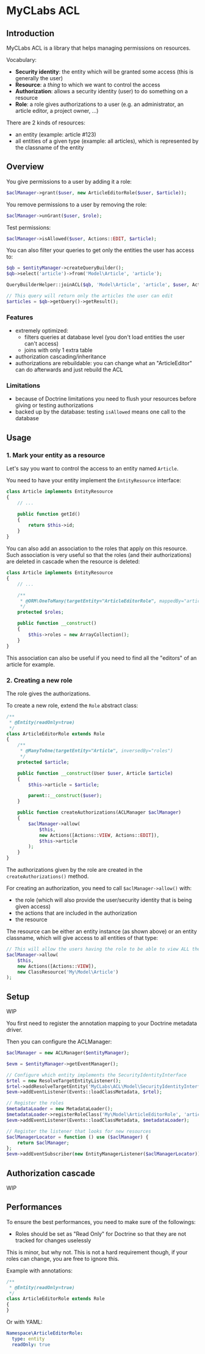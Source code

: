 # MyCLabs ACL

## Introduction

MyCLabs ACL is a library that helps managing permissions on resources.

Vocabulary:

- **Security identity**: the entity which will be granted some access (this is generally the user)
- **Resource**: a *thing* to which we want to control the access
- **Authorization**: allows a security identity (user) to do something on a resource
- **Role**: a role gives authorizations to a user (e.g. an administrator, an article editor, a project owner, …)

There are 2 kinds of resources:

- an entity (example: article #123)
- all entities of a given type (example: all articles), which is represented by the classname of the entity

## Overview

You give permissions to a user by adding it a role:

```php
$aclManager->grant($user, new ArticleEditorRole($user, $article));
```

You remove permissions to a user by removing the role:

```php
$aclManager->unGrant($user, $role);
```

Test permissions:

```php
$aclManager->isAllowed($user, Actions::EDIT, $article);
```

You can also filter your queries to get only the entities the user has access to:

```php
$qb = $entityManager->createQueryBuilder();
$qb->select('article')->from('Model\Article', 'article');

QueryBuilderHelper::joinACL($qb, 'Model\Article', 'article', $user, Actions::EDIT);

// This query will return only the articles the user can edit
$articles = $qb->getQuery()->getResult();
```

### Features

- extremely optimized:
  - filters queries at database level (you don't load entities the user can't access)
  - joins with only 1 extra table
- authorization cascading/inheritance
- authorizations are rebuildable: you can change what an "ArticleEditor" can do afterwards and just rebuild the ACL

### Limitations

- because of Doctrine limitations you need to flush your resources before giving or testing authorizations
- backed up by the database: testing `isAllowed` means one call to the database

## Usage

### 1. Mark your entity as a resource

Let's say you want to control the access to an entity named `Article`.

You need to have your entity implement the `EntityResource` interface:

```php
class Article implements EntityResource
{
    // ...

    public function getId()
    {
        return $this->id;
    }
}
```

You can also add an association to the roles that apply on this resource.
Such association is very useful so that the roles (and their authorizations) are deleted in cascade
when the resource is deleted:

```php
class Article implements EntityResource
{
    // ...

    /**
     * @ORM\OneToMany(targetEntity="ArticleEditorRole", mappedBy="article", cascade={"remove"})
     */
    protected $roles;

    public function __construct()
    {
        $this->roles = new ArrayCollection();
    }
}
```

This association can also be useful if you need to find all the "editors" of an article for example.

### 2. Creating a new role

The role gives the authorizations.

To create a new role, extend the `Role` abstract class:

```php
/**
 * @Entity(readOnly=true)
 */
class ArticleEditorRole extends Role
{
    /**
     * @ManyToOne(targetEntity="Article", inversedBy="roles")
     */
    protected $article;

    public function __construct(User $user, Article $article)
    {
        $this->article = $article;

        parent::__construct($user);
    }

    public function createAuthorizations(ACLManager $aclManager)
    {
        $aclManager->allow(
            $this,
            new Actions([Actions::VIEW, Actions::EDIT]),
            $this->article
        );
    }
}
```

The authorizations given by the role are created in the `createAuthorizations()` method.

For creating an authorization, you need to call `$aclManager->allow()` with:

- the role (which will also provide the user/security identity that is being given access)
- the actions that are included in the authorization
- the resource

The resource can be either an entity instance (as shown above) or an entity classname, which will
give access to all entities of that type:

```php
// This will allow the users having the role to be able to view ALL the articles
$aclManager->allow(
    $this,
    new Actions([Actions::VIEW]),
    new ClassResource('My\Model\Article')
);
```

## Setup

WIP

You first need to register the annotation mapping to your Doctrine metadata driver.

Then you can configure the ACLManager:

```php
$aclManager = new ACLManager($entityManager);

$evm = $entityManager->getEventManager();

// Configure which entity implements the SecurityIdentityInterface
$rtel = new ResolveTargetEntityListener();
$rtel->addResolveTargetEntity('MyCLabs\ACL\Model\SecurityIdentityInterface', 'My\Model\User', []);
$evm->addEventListener(Events::loadClassMetadata, $rtel);

// Register the roles
$metadataLoader = new MetadataLoader();
$metadataLoader->registerRoleClass('My\Model\ArticleEditorRole', 'articleEditor');
$evm->addEventListener(Events::loadClassMetadata, $metadataLoader);

// Register the listener that looks for new resources
$aclManagerLocator = function () use ($aclManager) {
    return $aclManager;
};
$evm->addEventSubscriber(new EntityManagerListener($aclManagerLocator));
```

## Authorization cascade

WIP

## Performances

To ensure the best performances, you need to make sure of the followings:

- Roles should be set as "Read Only" for Doctrine so that they are not tracked for changes uselessly

This is minor, but why not.
This is not a hard requirement though, if your roles can change, you are free to ignore this.

Example with annotations:

```php
/**
 * @Entity(readOnly=true)
 */
class ArticleEditorRole extends Role
{
}
```

Or with YAML:

```yaml
Namespace\ArticleEditorRole:
  type: entity
  readOnly: true
```
